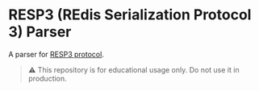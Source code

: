 # RESP3 (REdis Serialization Protocol 3) Parser

A parser for [RESP3 protocol](https://github.com/antirez/RESP3/blob/master/spec.md).

> ⚠️ This repository is for educational usage only. Do not use it in production.
